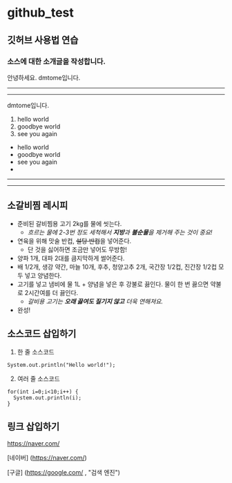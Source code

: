 # github_test
## 깃허브 사용법 연습

### 소스에 대한 소개글을 작성합니다.

안녕하세요.
dmtome입니다.

---
***

dmtome입니다.
1. hello world
2. goodbye world
3. see you again

- hello world
- goodbye world
- see you again
- 
---
***

## 소갈비찜 레시피
  +  준비된 갈비찜용 고기 2kg를 물에 씻는다.
      + *흐르는 물에 2-3번 정도 세척해서 **지방**과 **불순물**을 제거해 주는 것이 중요!*
  +  연육을 위해 맛술 반컵, ~~설탕 반컵~~을 넣어준다.
      + 단 것을 싫어하면 조금만 넣어도 무방함! 
  +  양파 1개, 대파 2대를 큼지막하게 썰어준다.
  +  배 1/2개, 생강 약간, 마늘 10개, 후추, 청양고추 2개, 국간장 1/2컵, 진간장 1/2컵 모두 넣고 양념한다.
  +  고기를 넣고 냄비에 물 1L + 양념을 넣은 후 강불로 끓인다. 물이 한 번 끓으면 약불로 2시간여를 더 끓인다.
      + *갈비용 고기는 **오래 끓여도 질기지 않고** 더욱 연해져요.*
  +  완성!


## 소스코드 삽입하기

1. 한 줄 소스코드

`
System.out.println("Hello world!");
`

2. 여러 줄 소스코드
```JAVA...
for(int i=0;i<10;i++) {
  System.out.println(i);
}
```

## 링크 삽입하기


<https://naver.com/>

[네이버] (https://naver.com/)

[구글] (https://google.com/ , "검색 엔진")
